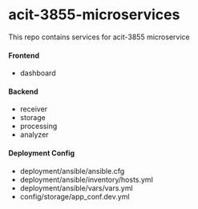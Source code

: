# acit-3855-microservices

This repo contains services for acit-3855 microservice

#### Frontend

- dashboard

#### Backend

- receiver
- storage
- processing
- analyzer

#### Deployment Config

- deployment/ansible/ansible.cfg
- deployment/ansible/inventory/hosts.yml
- deployment/ansible/vars/vars.yml
- config/storage/app_conf.dev.yml
